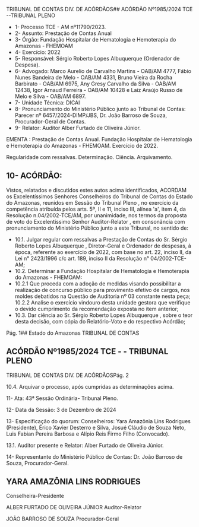 TRIBUNAL DE CONTAS DIV. DE ACÓRDÃOS## ACÓRDÃO Nº1985/2024  TCE --TRIBUNAL PLENO

- 1- Processo TCE - AM nº11790/2023.
- 2- Assunto: Prestação de Contas Anual
- 3- Órgão: Fundação Hospitalar de Hematologia e Hemoterapia do Amazonas - FHEMOAM
- 4- Exercício: 2022
- 5- Responsável: Sérgio Roberto Lopes Albuquerque (Ordenador de Despesa).
- 6- Advogado: Marco Aurelio de Carvalho Martins - OAB/AM 4777, Fábio Nunes Bandeira de Melo - OAB/AM 4331, Bruno Vieira da Rocha Barbirato - OAB/AM 6975, Any Gresy Carvalho da Silva - OAB/AM 12438, Igor Arnaud Ferreira - OAB/AM 10428 e Laiz Araújo Russo de Melo e Silva - OAB/AM 6897.
- 7- Unidade Técnica: DICAI
- 8- Pronunciamento  do  Ministério  Público  junto  ao  Tribunal  de  Contas: Parecer  nº 6457/2024-DIMP/JBS, Dr. João Barroso de Souza, Procurador-Geral de Contas.
- 9- Relator: Auditor Alber Furtado de Oliveira Júnior.

EMENTA : Prestação  de  Contas  Anual.  Fundação Hospitalar de Hematologia e Hemoterapia do Amazonas - FHEMOAM. Exercício de 2022.

Regularidade com ressalvas. Determinação. Ciência. Arquivamento.

## 10-  ACÓRDÃO:

Vistos, relatados e discutidos estes autos acima identificados, ACORDAM os Excelentíssimos Senhores Conselheiros do Tribunal de Contas do Estado do Amazonas, reunidos em Sessão do Tribunal Pleno , no exercício da competência atribuída pelos arts. 5º, II e 11, inciso III, alínea 'a', item 4, da Resolução n.04/2002-TCE/AM, por unanimidade, nos termos da proposta de voto do Excelentíssimo Senhor Auditor-Relator , em consonância com pronunciamento do Ministério Público junto a este Tribunal, no sentido de:

- 10.1. Julgar regular com ressalvas a Prestação de Contas do Sr. Sérgio Roberto Lopes Albuquerque , Diretor-Geral e Ordenador de despesas, à época, referente ao exercício de 2022, com base no art. 22, inciso II, da Lei n° 2423/1996 c/c art. 189, inciso II da Resolução n° 04/2002-TCE-AM;
- 10.2. Determinar a Fundação Hospitalar de Hematologia e Hemoterapia do Amazonas - FHEMOAM:
- 10.2.1 Que proceda com a adoção de medidas visando possibilitar a realização de concurso público para provimento efetivo de cargos, nos moldes debatidos na Questão de Auditoria nº 03 constante nesta peça; 10.2.2 Analise o exercício vindouro desta unidade gestora que verifique o devido cumprimento da recomendação exposta no item anterior;
- 10.3. Dar ciência ao Sr. Sérgio Roberto Lopes Albuquerque , sobre o teor desta decisão, com cópia do Relatório-Voto e do respectivo Acórdão;

Pág. 1## Estado do Amazonas TRIBUNAL DE CONTAS

## ACÓRDÃO Nº1985/2024  TCE - - TRIBUNAL PLENO

TRIBUNAL DE CONTAS DIV. DE ACÓRDÃOSPág. 2

10.4. Arquivar o processo, após cumpridas as determinações acima.

11-  Ata: 43ª Sessão Ordinária- Tribunal Pleno.

12-  Data da Sessão: 3 de Dezembro de 2024

13-  Especificação do quorum: Conselheiros: Yara Amazônia Lins Rodrigues (Presidente), Érico Xavier Desterro e Silva, Josué Cláudio de Souza Neto, Luis Fabian Pereira Barbosa e Alípio Reis Firmo Filho (Convocado).

13.1. Auditor presente e Relator: Alber Furtado de Oliveira Júnior.

14-  Representante  do  Ministério  Público  de  Contas: Dr.  João  Barroso  de  Souza, Procurador-Geral.

## YARA AMAZÔNIA LINS RODRIGUES

Conselheira-Presidente

ALBER FURTADO DE OLIVEIRA JÚNIOR Auditor-Relator

JOÃO BARROSO DE SOUZA Procurador-Geral